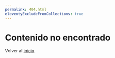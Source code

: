 ```yaml
---
permalink: 404.html
eleventyExcludeFromCollections: true
---
```

# Contenido no encontrado

Volver al [inicio](./index.md).
